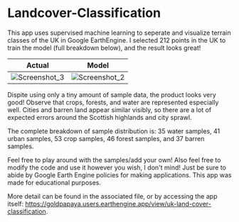 # Landcover-Classification
This app uses supervised machine learning to seperate and visualize terrain classes of the UK in Google EarthEngine. 
I selected 212 points in the UK to train the model (full breakdown below), and the result looks great!

<div align="center">
  
Actual             |  Model
:-------------------------:|:-------------------------:
![Screenshot_3](https://user-images.githubusercontent.com/93890310/211421713-4515eaa9-7154-4810-b407-7e23d608c338.png)  |  ![Screenshot_2](https://user-images.githubusercontent.com/93890310/211421702-d31d4ea9-7535-4f59-9db2-17c8626d67c8.png)
  
</div>

Dispite using only a tiny amount of sample data, the product looks very good! Observe that crops, forests, and water are represented
especially well. Cities and barren land appear similar visibly, so there are a lot of expected errors around the Scottish 
highlands and city sprawl.

The complete breakdown of sample distribution is:
35 water samples,
41 urban samples,
53 crop samples,
46 forest samples,
and 37 barren samples.

Feel free to play around with the samples/add your own! Also feel free to modify the code and use it however you wish, I don't mind! Just be sure to abide by Google Earth Engine policies for making applications. This app was made for educational purposes.

More detail can be found in the associated file, or by accessing the app itself: https://goldpapaya.users.earthengine.app/view/uk-land-cover-classification.
